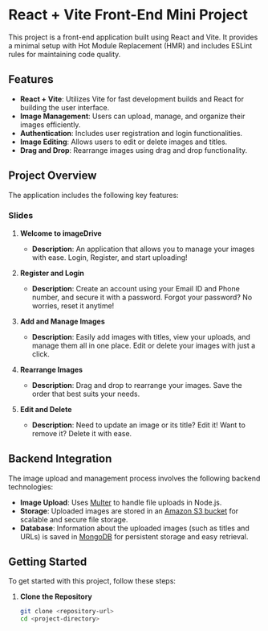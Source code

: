 # React + Vite Front-End Mini Project

This project is a front-end application built using React and Vite. It provides a minimal setup with Hot Module Replacement (HMR) and includes ESLint rules for maintaining code quality.

## Features

- **React + Vite**: Utilizes Vite for fast development builds and React for building the user interface.
- **Image Management**: Users can upload, manage, and organize their images efficiently.
- **Authentication**: Includes user registration and login functionalities.
- **Image Editing**: Allows users to edit or delete images and titles.
- **Drag and Drop**: Rearrange images using drag and drop functionality.

## Project Overview

The application includes the following key features:

### Slides

1. **Welcome to imageDrive**
   - **Description**: An application that allows you to manage your images with ease. Login, Register, and start uploading!

2. **Register and Login**
   - **Description**: Create an account using your Email ID and Phone number, and secure it with a password. Forgot your password? No worries, reset it anytime!

3. **Add and Manage Images**
   - **Description**: Easily add images with titles, view your uploads, and manage them all in one place. Edit or delete your images with just a click.

4. **Rearrange Images**
   - **Description**: Drag and drop to rearrange your images. Save the order that best suits your needs.

5. **Edit and Delete**
   - **Description**: Need to update an image or its title? Edit it! Want to remove it? Delete it with ease.

## Backend Integration

The image upload and management process involves the following backend technologies:

- **Image Upload**: Uses [Multer](https://www.npmjs.com/package/multer) to handle file uploads in Node.js.
- **Storage**: Uploaded images are stored in an [Amazon S3 bucket](https://aws.amazon.com/s3/) for scalable and secure file storage.
- **Database**: Information about the uploaded images (such as titles and URLs) is saved in [MongoDB](https://www.mongodb.com/) for persistent storage and easy retrieval.

## Getting Started

To get started with this project, follow these steps:

1. **Clone the Repository**
   ```bash
   git clone <repository-url>
   cd <project-directory>
